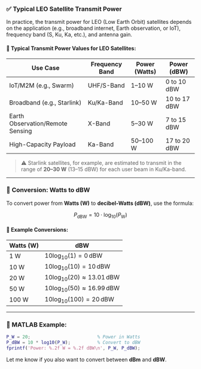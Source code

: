 ### ✅ **Typical LEO Satellite Transmit Power**

In practice, the transmit power for LEO (Low Earth Orbit) satellites depends on the application (e.g., broadband internet, Earth observation, or IoT), frequency band (S, Ku, Ka, etc.), and antenna gain.

#### 🔸 **Typical Transmit Power Values for LEO Satellites:**

| Use Case                         | Frequency Band | Power (Watts) | Power (dBW)  |
| -------------------------------- | -------------- | ------------- | ------------ |
| IoT/M2M (e.g., Swarm)            | UHF/S-Band     | 1–10 W        | 0 to 10 dBW  |
| Broadband (e.g., Starlink)       | Ku/Ka-Band     | 10–50 W       | 10 to 17 dBW |
| Earth Observation/Remote Sensing | X-Band         | 5–30 W        | 7 to 15 dBW  |
| High-Capacity Payload            | Ka-Band        | 50–100 W      | 17 to 20 dBW |

> ⚠️ Starlink satellites, for example, are estimated to transmit in the range of **20–30 W** (13–15 dBW) for each user beam in Ku/Ka-band.

---

### 🔄 **Conversion: Watts to dBW**

To convert power from **Watts (W)** to **decibel-Watts (dBW)**, use the formula:

$$
P_{\text{dBW}} = 10 \cdot \log_{10}(P_{\text{W}})
$$

#### 🔹 Example Conversions:

| Watts (W) | dBW                                            |
| --------- | ---------------------------------------------- |
| 1 W       | $10 \log_{10}(1) = 0 \, \text{dBW}$            |
| 10 W      | $10 \log_{10}(10) = 10 \, \text{dBW}$          |
| 20 W      | $10 \log_{10}(20) \approx 13.01 \, \text{dBW}$ |
| 50 W      | $10 \log_{10}(50) \approx 16.99 \, \text{dBW}$ |
| 100 W     | $10 \log_{10}(100) = 20 \, \text{dBW}$         |

---

### 📌 MATLAB Example:

```matlab
P_W = 20;                         % Power in Watts
P_dBW = 10 * log10(P_W);          % Convert to dBW
fprintf('Power: %.2f W = %.2f dBW\n', P_W, P_dBW);
```

Let me know if you also want to convert between **dBm** and **dBW**.
